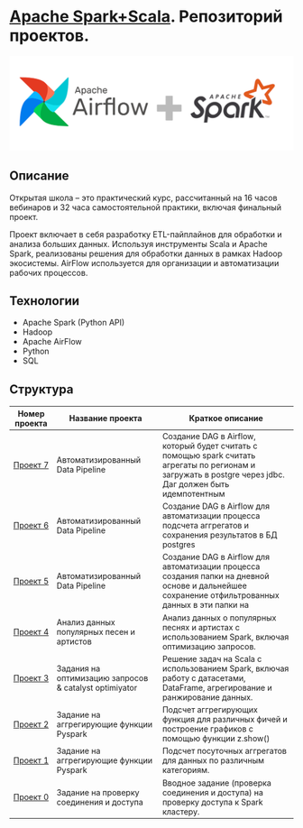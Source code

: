 # [Apache Spark+Scala](https://t1.ru/internship/item/otkrytaya-shkola-dlya-inzhenerov-dannykh-data-engineer/). Репозиторий проектов.

![logo-wide](spark_airflow.jpeg)

## Описание

Открытая школа – это практический курс, рассчитанный на 16 часов вебинаров и 32 часа самостоятельной практики, включая финальный проект.

Проект включает в себя разработку ETL-пайплайнов для обработки и анализа больших данных. Используя инструменты Scala и Apache Spark, реализованы решения для обработки данных в рамках Hadoop экосистемы. AirFlow используется для организации и автоматизации рабочих процессов.

## Технологии
- Apache Spark (Python API)
- Hadoop
- Apache AirFlow
- Python
- SQL

## Структура

| Номер проекта                | Название проекта                          | Краткое описание                                                                                                     |
|------------------------------|-------------------------------------------|----------------------------------------------------------------------------------------------------------------------|
| [Проект 7](project6)       | Автоматизированный Data Pipeline          | Создание DAG в Airflow, который будет считать с помощью spark считать агрегаты по регионам и загружать в postgre через jdbc. Даг должен быть идемпотентным |
| [Проект 6](project6)       | Автоматизированный Data Pipeline          | Создание DAG в Airflow для автоматизации процесса подсчета аггрегатов и сохранения результатов в БД postgres |
| [Проект 5](project5)       | Автоматизированный Data Pipeline          | Создание DAG в Airflow для автоматизации процесса создания папки на дневной основе и дальнейшее сохранение отфильтрованных данных в эти папки на          |
| [Проект 4](project4)       | Анализ данных популярных песен и артистов | Анализ данных о популярных песнях и артистах с использованием Spark, включая оптимизацию запросов.                   |
| [Проект 3](project3)       | Задания на оптимизацию запросов & catalyst optimiyator         | Решение задач на Scala с использованием Spark, включая работу с датасетами, DataFrame, агрегирование и ранжирование данных. |
| [Проект 2](project2)       | Задание на аггрегирующие функции Pyspark  | Подсчет аггрегирующих функция для различных фичей и построение графиков с помощью функции z.show()               |
| [Проект 1](project1)       | Задание на аггрегирующие функции Pyspark  | Подсчет посуточных аггрегатов для данных по различным категориям.                                            |
| [Проект 0](project0)       | Задание на проверку соединения и доступа  | Вводное задание (проверка соединения и доступа) на проверку доступа к Spark кластеру.                                |
